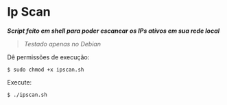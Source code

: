 # Ip Scan
***Script feito em shell para poder escanear os IPs ativos em sua rede local***

> *Testado apenas no Debian*

Dê permissões de execução:
```
$ sudo chmod +x ipscan.sh
```
Execute:
```
$ ./ipscan.sh
```